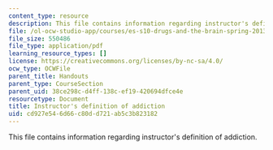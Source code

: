 ```yaml
---
content_type: resource
description: This file contains information regarding instructor's definition of addiction.
file: /ol-ocw-studio-app/courses/es-s10-drugs-and-the-brain-spring-2013/cd927e546d66c80dd721ab5c3b823182_MITES_S10S13_definitionwk4.pdf
file_size: 550486
file_type: application/pdf
learning_resource_types: []
license: https://creativecommons.org/licenses/by-nc-sa/4.0/
ocw_type: OCWFile
parent_title: Handouts
parent_type: CourseSection
parent_uid: 38ce298c-d4ff-138c-ef19-420694dfce4e
resourcetype: Document
title: Instructor's definition of addiction
uid: cd927e54-6d66-c80d-d721-ab5c3b823182
---
```

This file contains information regarding instructor's definition of addiction.